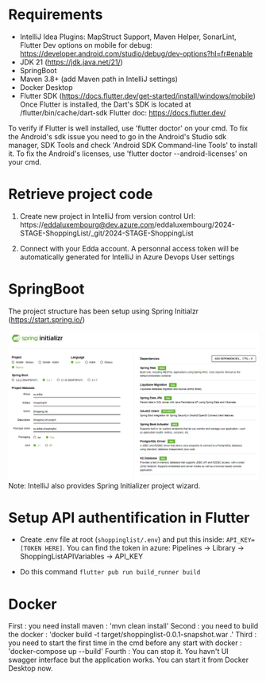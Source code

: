 # Requirements
- IntelliJ Idea
Plugins: MapStruct Support, Maven Helper, SonarLint, Flutter
Dev options on mobile for debug: https://developer.android.com/studio/debug/dev-options?hl=fr#enable
- JDK 21 (https://jdk.java.net/21/)
- SpringBoot 
- Maven 3.8+ (add Maven path in IntelliJ settings)
- Docker Desktop
- Flutter SDK (https://docs.flutter.dev/get-started/install/windows/mobile)
 Once Flutter is installed, the Dart's SDK is located at /flutter/bin/cache/dart-sdk
Flutter doc: https://docs.flutter.dev/

To verify if Flutter is well installed, use 'flutter doctor' on your cmd.
To fix the Android's sdk issue you need to go in the Android's Studio sdk manager, SDK Tools and check 'Android SDK Command-line Tools' to install it.
To fix the Android's licenses, use 'flutter doctor --android-licenses' on your cmd.

# Retrieve project code
1. Create new project in IntelliJ from version control
 Url: https://eddaluxembourg@dev.azure.com/eddaluxembourg/2024-STAGE-ShoppingList/_git/2024-STAGE-ShoppingList

2. Connect with your Edda account. A personnal access token will be automatically generated for IntelliJ in Azure Devops User settings

# SpringBoot
The project structure has been setup using Spring Initialzr (https://start.spring.io/)

![image.png](/.attachments/image-c401fe0f-a506-4a2f-9c04-2c9c5ff2a1aa.png)
Note: IntelliJ also provides Spring Initializer project wizard.

# Setup API authentification in Flutter

- Create .env file at root (`shoppinglist/.env`) and put this inside: `API_KEY=[TOKEN HERE]`. You can find the token in azure: Pipelines -> Library -> ShoppingListAPIVariables -> API_KEY

- Do this command `flutter pub run build_runner build`

# Docker
First : you need install maven : 'mvn clean install'
Second : you need to build the docker : 'docker build -t target/shoppinglist-0.0.1-snapshot.war .'
Third : you need to start the first time in the cmd before any start with docker : 'docker-compose up --build'
Fourth : You can stop it. You havn't UI swagger interface but the application works. You can start it from Docker Desktop now.


